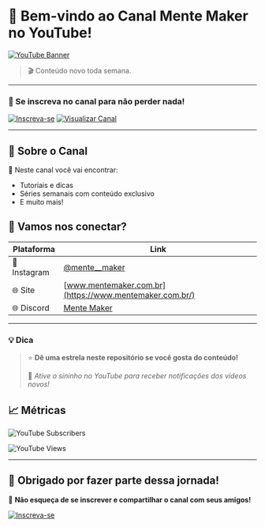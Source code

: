 # 🎥 Bem-vindo ao Canal Mente Maker no YouTube!

[![YouTube Banner](https://img.youtube.com/vi/hic4YGMUafg/maxresdefault.jpg)](https://youtube.com/@MenteMaker?sub_confirmation=1)

> 🎬 Conteúdo novo toda semana.
---

### 🚀 Se inscreva no canal para não perder nada!

[![Inscreva-se](https://img.shields.io/badge/Inscreva--se-no%20YouTube-red?logo=youtube&style=for-the-badge)](https://youtube.com/@MenteMaker?sub_confirmation=1)
[![Visualizar Canal](https://img.shields.io/badge/Ver%20Canal-👀-blue?style=for-the-badge)](https://youtube.com/@MenteMaker)

---

## 📌 Sobre o Canal

🎯 Neste canal você vai encontrar:
- Tutoriais e dicas
- Séries semanais com conteúdo exclusivo
- E muito mais!



## 💬 Vamos nos conectar?

| Plataforma | Link |
|-----------|------|
| 📸 Instagram | [@mente__maker](https://www.instagram.com/mente___maker/) |
| 🌐 Site | [www.mentemaker.com.br](https://www.mentemaker.com.br/) |
| 🌐 Discord | [Mente Maker](https://discord.gg/jGMdKehPkf) |
 

---

### 💡 Dica

> ⭐ **Dê uma estrela neste repositório se você gosta do conteúdo!**  
>  
> 🔔 *Ative o sininho no YouTube para receber notificações dos vídeos novos!*


## 📈 Métricas 

![YouTube Subscribers](https://img.shields.io/youtube/channel/subscribers/UCdHR_M4vqK1rtKo56RMQ9tQ?style=social)

![YouTube Views](https://img.shields.io/youtube/channel/views/UCdHR_M4vqK1rtKo56RMQ9tQ?style=social)


---

## 🙌 Obrigado por fazer parte dessa jornada!

📢 **Não esqueça de se inscrever e compartilhar o canal com seus amigos!**

[![Inscreva-se](https://img.shields.io/badge/Inscreva--se-no%20YouTube-red?logo=youtube&style=for-the-badge)](https://youtube.com/@MenteMaker?sub_confirmation=1)
